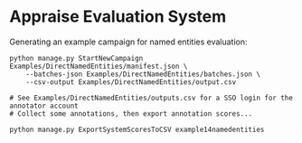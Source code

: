 # Appraise Evaluation System

Generating an example campaign for named entities evaluation:

    python manage.py StartNewCampaign Examples/DirectNamedEntities/manifest.json \
        --batches-json Examples/DirectNamedEntities/batches.json \
        --csv-output Examples/DirectNamedEntities/output.csv

    # See Examples/DirectNamedEntities/outputs.csv for a SSO login for the annotator account
    # Collect some annotations, then export annotation scores...

    python manage.py ExportSystemScoresToCSV example14namedentities
